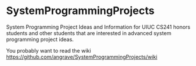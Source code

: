 # SystemProgrammingProjects
System Programming Project Ideas and Information for UIUC CS241 honors students and other students that are interested in advanced system programming project ideas.

You probably want to read the wiki
https://github.com/angrave/SystemProgrammingProjects/wiki

